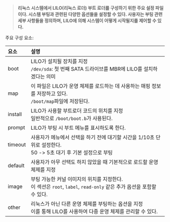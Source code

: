 >**리눅스 시스템에서 LILO(리눅스 로더) 부트 로더를 구성하기 위한 주요 설정 파일이다.
시스템 부팅과 관련된 다양한 옵션들을 설정할 수 있다.
사용자는 부팅 관련 세부 사항들을 정의하며, LILO에 의해 시스템이 어떻게 시작될지를 제어할 수 있다.**

주요 구성 요소:

| 요소      | 설명                                                                                 |
| :------ | :--------------------------------------------------------------------------------- |
| boot    | LILO가 설치될 장치를 지정<br>`/dev/sda`: 첫 번째 SATA 드라이브를 MBR에 LILO를 설치하겠다는 의미               |
| map     | 이 파일은 LILO가 운영 체제를 로드하는 데 사용하는 매핑 정보를 저장하고 있다.<br>`/boot/map`파일에 저장된다.             |
| install | LILO가 사용할 부트로더 코드의 위치를 지정<br>일반적으로 `/boot/boot.b`가 사용된다.                           |
| prompt  | LILO가 부팅 시 부트 메뉴를 표시하도록 한다.                                                        |
| timeout | 사용자가 메뉴에서 선택을 하기 전에 대기할 시간을 1/10초 단위로 설정한다.<br>50 -> 5초 대기 후 기본 설정으로 부팅            |
| default | 사용자가 아무 선택도 하지 않았을 때 기본적으로 로드할 운영체제를 지정                                            |
| image   | 부팅 가능한 커널 이미지의 위치를 지정한다.<br>이 섹션은 `root`, `label`, `read-only` 같은 추가 옵션을 포함할 수 있다. |
| other   | 리눅스가 아닌 다른 운영 체제를 부팅하는 옵션을 지정<br>이를 통해 LILO를 사용하여 다중 운영 체제를 관리할 수 있다.              |
